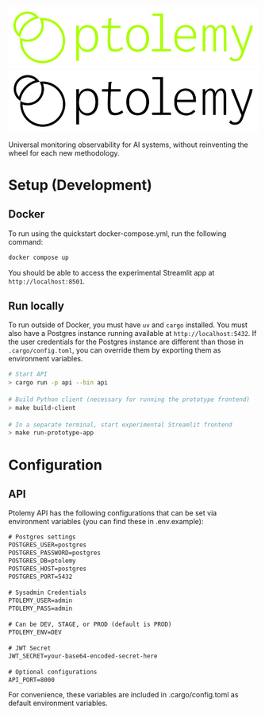 ![Ptolemy](docs/docs/img/full-logo-lime.svg#gh-dark-mode-only)
![Ptolemy](docs/docs/img/full-logo-black.svg#gh-light-mode-only)

Universal monitoring observability for AI systems, without reinventing the wheel for each new methodology.

# Setup (Development)
## Docker
To run using the quickstart docker-compose.yml, run the following command:

```sh
docker compose up
```

You should be able to access the experimental Streamlit app at `http://localhost:8501`.

## Run locally
To run outside of Docker, you must have `uv` and `cargo` installed. You must also have a Postgres instance running available at `http://localhost:5432`. If the user credentials for the Postgres instance are different than those in `.cargo/config.toml`, you can override them by exporting them as environment variables.

```sh
# Start API
> cargo run -p api --bin api

# Build Python client (necessary for running the prototype frontend)
> make build-client

# In a separate terminal, start experimental Streamlit frontend
> make run-prototype-app
```

# Configuration
## API
Ptolemy API has the following configurations that can be set via environment variables (you can find these in .env.example):

```env
# Postgres settings
POSTGRES_USER=postgres
POSTGRES_PASSWORD=postgres
POSTGRES_DB=ptolemy
POSTGRES_HOST=postgres
POSTGRES_PORT=5432

# Sysadmin Credentials
PTOLEMY_USER=admin
PTOLEMY_PASS=admin

# Can be DEV, STAGE, or PROD (default is PROD)
PTOLEMY_ENV=DEV

# JWT Secret
JWT_SECRET=your-base64-encoded-secret-here

# Optional configurations
API_PORT=8000
```

For convenience, these variables are included in .cargo/config.toml as default environment variables.

